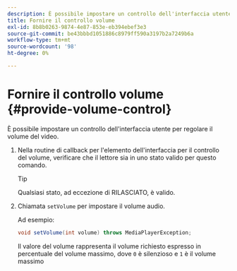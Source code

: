```yaml
---
description: È possibile impostare un controllo dell'interfaccia utente per regolare il volume del video.
title: Fornire il controllo volume
exl-id: 8b8b0263-9874-4e87-853e-eb394ebef3e3
source-git-commit: be43bbbd1051886c8979ff590a3197b2a7249b6a
workflow-type: tm+mt
source-wordcount: '98'
ht-degree: 0%

---
```


# Fornire il controllo volume {#provide-volume-control}

È possibile impostare un controllo dell&#39;interfaccia utente per regolare il volume del video.

1. Nella routine di callback per l&#39;elemento dell&#39;interfaccia per il controllo del volume, verificare che il lettore sia in uno stato valido per questo comando.

   >[!TIP]
   >
   >Qualsiasi stato, ad eccezione di RILASCIATO, è valido.

1. Chiamata `setVolume` per impostare il volume audio.

   Ad esempio:

   ```java
   void setVolume(int volume) throws MediaPlayerException;
   ```

   Il valore del volume rappresenta il volume richiesto espresso in percentuale del volume massimo, dove `0` è silenzioso e `1` è il volume massimo
